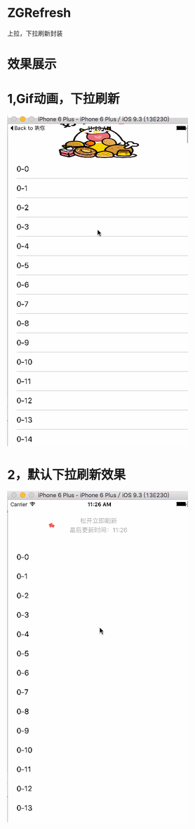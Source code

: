 # ZGRefresh
上拉，下拉刷新封装

# 效果展示
# 1,Gif动画，下拉刷新
![ZGRefresh——GIF效果展示](https://github.com/MR-Zong/ZGRefresh/blob/master/ZGRefresh/ZGRefresh/ZGRefreshGif.gif)
# 2，默认下拉刷新效果
![ZGRefresh效果展示](https://github.com/MR-Zong/ZGRefresh/blob/master/ZGRefresh/ZGRefresh/ZGRefreshDefault.gif)
